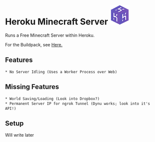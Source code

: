 # Heroku Minecraft Server ![Icon](server-icon.png)
Runs a Free Minecraft Server within Heroku.

For the Buildpack, see [Here.](https://github.com/Epicfisher/heroku-buildpack-minecraft)

## Features

```
* No Server Idling (Uses a Worker Process over Web)
```

## Missing Features

```
* World Saving/Loading (Look into Dropbox?)
* Permanent Server IP for ngrok Tunnel (Dynu works; look into it's API!)
```

## Setup

Will write later